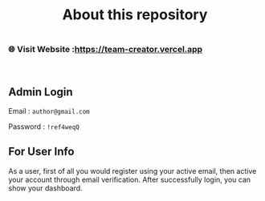 <h1 align="center">About this repository</h1>
<div style="display: flex; flex-direction: row;">

### 🌐 Visit Website :

### https://team-creator.vercel.app

</div></br>

<h2>Admin Login</h2>

Email : `author@gmail.com`

Password : `!ref4weqQ`

<h2>For User Info</h2>
<p>As a user, first of all you would register using your active email, then active your account through email verification. After successfully login, you can show your dashboard.</p>

